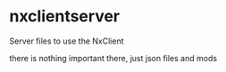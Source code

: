# nxclientserver

Server files to use the NxClient

there is nothing important there, just json files and mods
